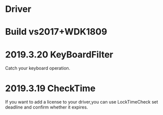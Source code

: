 # Driver

# Build vs2017+WDK1809

# 2019.3.20    KeyBoardFilter
  
  Catch your keyboard operation.

# 2019.3.19    CheckTime

  If you want to add a license to your driver,you can use LockTimeCheck set deadline and confirm whether it expires.
